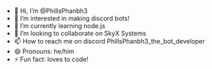 - 👋 Hi, I’m @PhillsPhanbh3
- 👀 I’m interested in making discord bots!
- 🌱 I’m currently learning node.js
- 💞️ I’m looking to collaborate on SkyX Systems
- 📫 How to reach me on discord PhillsPhanbh3_the_bot_developer
- 😄 Pronouns: he/him
- ⚡ Fun fact: loves to code!
